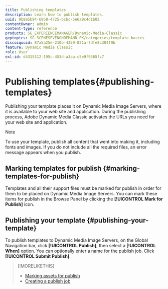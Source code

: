 ```yaml
---
title: Publishing templates
description: Learn how to publish templates.
uuid: 9b8e5b94-6958-4725-bcbc-5e6a9c4d1b02
contentOwner: admin
content-type: reference
products: SG_EXPERIENCEMANAGER/Dynamic-Media-Classic
geptopics: SG_SCENESEVENONDEMAND_PK/categories/template_basics
discoiquuid: 87a5a25e-210b-4359-821a-7dfe8c304f9b
feature: Dynamic Media Classic
role: User
exl-id: d4315312-195c-453d-a3aa-c5e9f9365fc7
---
```

# Publishing templates{#publishing-templates}

Publishing your template places it on Dynamic Media Image Servers, where it is available to your web site and application. During the publishing process, Adobe Dynamic Media Classic activates the URLs you need for your web site and application.

>[!NOTE]
>
>To use your template, publish all content that went into making it, including fonts and images. If you do not include all the required files, an error message appears when you publish.

## Marking templates for publish {#marking-templates-for-publish}

Templates and all their support files must be marked for publish in order for them to be placed on Dynamic Media Image Servers. You can mark these items for publish in the Browse Panel by clicking the **[!UICONTROL Mark for Publish]** icon.

## Publishing your template {#publishing-your-template}

To publish templates to Dynamic Media Image Servers, on the Global Navigation bar, click **[!UICONTROL Publish]**, then select a **[!UICONTROL When]** option. You can optionally enter a name for the publish job. Click **[!UICONTROL Submit Publish]**.

>[!MORELIKETHIS]
>
>* [Marking assets for publish](publishing-files.md#publish_after_uploading)
>* [Creating a publish job](publishing-files.md#creating_a_publish_job)
